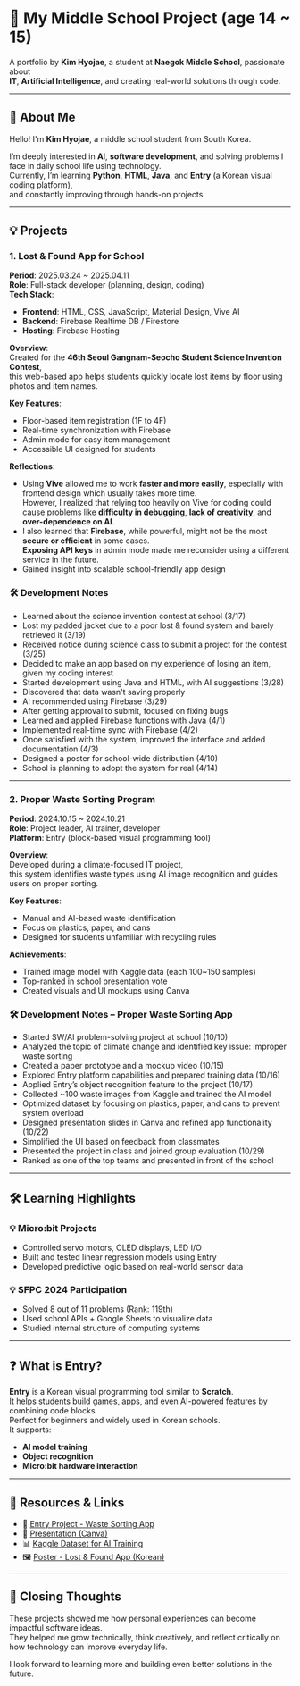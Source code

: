 # 📘 My Middle School Project (age 14 ~ 15)

A portfolio by **Kim Hyojae**, a student at **Naegok Middle School**, passionate about  
**IT**, **Artificial Intelligence**, and creating real-world solutions through code.



---



## 👋 About Me

Hello! I'm **Kim Hyojae**, a middle school student from South Korea.  

I’m deeply interested in **AI**, **software development**, and solving problems I face in daily school life using technology.  
Currently, I’m learning **Python**, **HTML**, **Java**, and **Entry** (a Korean visual coding platform),  
and constantly improving through hands-on projects.



---



## 💡 Projects



### 1. Lost & Found App for School  
**Period**: 2025.03.24 ~ 2025.04.11  
**Role**: Full-stack developer (planning, design, coding)  
**Tech Stack**:
- **Frontend**: HTML, CSS, JavaScript, Material Design, Vive AI  
- **Backend**: Firebase Realtime DB / Firestore  
- **Hosting**: Firebase Hosting  

**Overview**:  
Created for the **46th Seoul Gangnam-Seocho Student Science Invention Contest**,  
this web-based app helps students quickly locate lost items by floor using photos and item names.

**Key Features**:
- Floor-based item registration (1F to 4F)  
- Real-time synchronization with Firebase  
- Admin mode for easy item management  
- Accessible UI designed for students  

**Reflections**:
-  Using **Vive** allowed me to work **faster and more easily**, especially with frontend design which usually takes more time.  
  However, I realized that relying too heavily on Vive for coding could cause problems like **difficulty in debugging**, **lack of creativity**, and **over-dependence on AI**.
-  I also learned that **Firebase**, while powerful, might not be the most **secure or efficient** in some cases.  
  **Exposing API keys** in admin mode made me reconsider using a different service in the future.
- Gained insight into scalable school-friendly app design

### 🛠 **Development Notes**

- Learned about the science invention contest at school (3/17)  
- Lost my padded jacket due to a poor lost & found system and barely retrieved it (3/19)  
- Received notice during science class to submit a project for the contest (3/25)  
- Decided to make an app based on my experience of losing an item, given my coding interest  
- Started development using Java and HTML, with AI suggestions (3/28)  
- Discovered that data wasn't saving properly  
- AI recommended using Firebase (3/29)  
- After getting approval to submit, focused on fixing bugs  
- Learned and applied Firebase functions with Java (4/1)  
- Implemented real-time sync with Firebase (4/2)  
- Once satisfied with the system, improved the interface and added documentation (4/3)  
- Designed a poster for school-wide distribution (4/10)  
- School is planning to adopt the system for real (4/14)



---



### 2. Proper Waste Sorting Program  
**Period**: 2024.10.15 ~ 2024.10.21  
**Role**: Project leader, AI trainer, developer  
**Platform**: Entry (block-based visual programming tool)  

**Overview**:  
Developed during a climate-focused IT project,  
this system identifies waste types using AI image recognition and guides users on proper sorting.

**Key Features**:
- Manual and AI-based waste identification  
- Focus on plastics, paper, and cans  
- Designed for students unfamiliar with recycling rules  

**Achievements**:
- Trained image model with Kaggle data (each 100~150 samples)  
- Top-ranked in school presentation vote  
- Created visuals and UI mockups using Canva

### 🛠 Development Notes – Proper Waste Sorting App

- Started SW/AI problem-solving project at school (10/10)  
- Analyzed the topic of climate change and identified key issue: improper waste sorting  
- Created a paper prototype and a mockup video (10/15)  
- Explored Entry platform capabilities and prepared training data (10/16)  
- Applied Entry’s object recognition feature to the project (10/17)  
- Collected ~100 waste images from Kaggle and trained the AI model  
- Optimized dataset by focusing on plastics, paper, and cans to prevent system overload  
- Designed presentation slides in Canva and refined app functionality (10/22)  
- Simplified the UI based on feedback from classmates  
- Presented the project in class and joined group evaluation (10/29)  
- Ranked as one of the top teams and presented in front of the school


---



## 🛠 Learning Highlights



### 💡 Micro:bit Projects
- Controlled servo motors, OLED displays, LED I/O  
- Built and tested linear regression models using Entry  
- Developed predictive logic based on real-world sensor data  

### 💡 SFPC 2024 Participation
- Solved 8 out of 11 problems (Rank: 119th)  
- Used school APIs + Google Sheets to visualize data  
- Studied internal structure of computing systems



---



## ❓ What is Entry?

**Entry** is a Korean visual programming tool similar to **Scratch**.  
It helps students build games, apps, and even AI-powered features by combining code blocks.  
Perfect for beginners and widely used in Korean schools.  
It supports:
- **AI model training**
- **Object recognition**
- **Micro:bit hardware interaction**




---



## 📎 Resources & Links

- 🔗 [Entry Project - Waste Sorting App](https://playentry.org/project/671593d4c40ad113746d7067)  
- 🎥 [Presentation (Canva)](https://www.canva.com/design/DAGlgHBqS0U/5Zv8k1mrrHjHVt1lRMjH6w/edit)  
- 📊 [Kaggle Dataset for AI Training](https://www.kaggle.com/datasets/asdasdasasdas/garbage-classification)
- 🖼 [Poster - Lost & Found App (Korean) ](https://www.canva.com/design/DAGTPe0au8E/fj4cUME4IcYzAhzeEHhMFg/e)


---



## 🙌 Closing Thoughts

These projects showed me how personal experiences can become impactful software ideas.  
They helped me grow technically, think creatively, and reflect critically on how technology can improve everyday life.  

I look forward to learning more and building even better solutions in the future.

